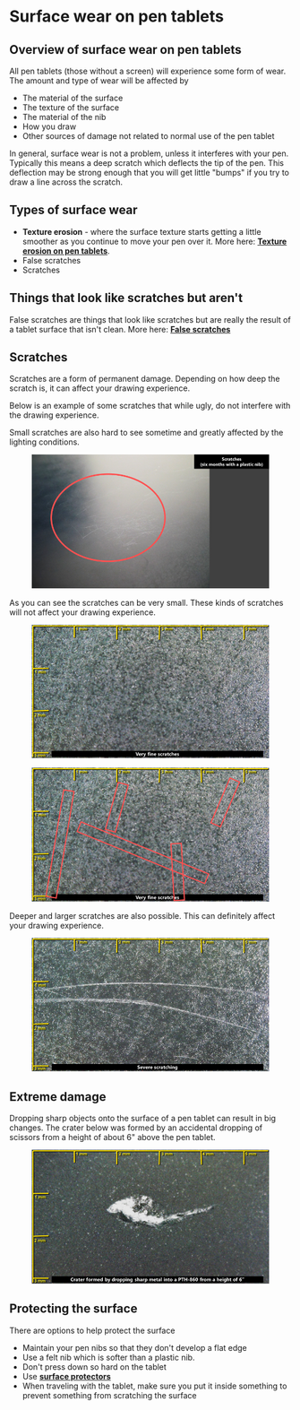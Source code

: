 # Surface wear on pen tablets

## Overview of surface wear on pen tablets

All pen tablets (those without a screen) will experience some form of wear. The amount and type of wear will be affected by

* The material of the surface
* The texture of the surface
* The material of the nib
* How you draw
* Other sources of damage not related to normal use of the pen tablet

In general, surface wear is not a problem, unless it interferes with your pen. Typically this means a deep scratch which deflects the tip of the pen. This deflection may be strong enough that you will get little "bumps" if you try to draw a line across the scratch.

## Types of surface wear

* **Texture erosion** - where the surface texture starts getting a little smoother as you continue to move your pen over it. More here: [**Texture erosion on pen tablets**](surface-wear-on-pen-tablets-1.md).
* False scratches
* Scratches

## Things that look like scratches but aren't

False scratches are things that look like scratches but are really the result of a tablet surface that isn't clean. More here: [**False scratches**](false-scratches.md) &#x20;

## Scratches

Scratches are a form of permanent damage. Depending on how deep the scratch is, it can affect your drawing experience.

Below is an example of some scratches that while ugly, do not interfere with the drawing experience.

Small scratches are also hard to see sometime and greatly affected by the lighting conditions.

<figure><img src="../../.gitbook/assets/image (191).png" alt=""><figcaption></figcaption></figure>

As you can see the scratches can be very small. These kinds of scratches will not affect your drawing experience.

<figure><img src="../../.gitbook/assets/image (167).png" alt=""><figcaption></figcaption></figure>

<figure><img src="../../.gitbook/assets/image (337).png" alt=""><figcaption></figcaption></figure>

Deeper and larger scratches are also possible. This can definitely affect your drawing experience.

<figure><img src="../../.gitbook/assets/image (106).png" alt=""><figcaption></figcaption></figure>

## Extreme damage

Dropping sharp objects onto the surface of a pen tablet can result in big changes. The crater below was formed by an accidental dropping of scissors from a height of about 6" above the pen tablet.&#x20;

<figure><img src="../../.gitbook/assets/image (174).png" alt=""><figcaption></figcaption></figure>

## Protecting the surface

There are options to help protect the surface

* Maintain your pen nibs so that they don't develop a flat edge
* Use a felt nib which is softer than a plastic nib.
* Don't press down so hard on the tablet
* Use [**surface protectors**](../../accessories/surface-protectors/)&#x20;
* When traveling with the tablet, make sure you put it inside something to prevent something from scratching the surface

